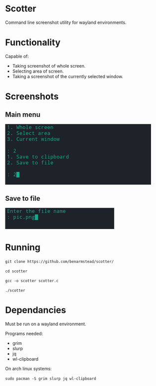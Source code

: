 # Scotter

Command line screenshot utility for wayland environments.

# Functionality

Capable of:

 - Taking screenshot of whole screen.
 - Selecting area of screen.
 - Taking a screenshot of the currently selected window.

# Screenshots

## Main menu
![](https://raw.githubusercontent.com/benarmstead/scotter/main/README_images/demo1.png)

## Save to file
![](https://raw.githubusercontent.com/benarmstead/scotter/main/README_images/demo2.png)

# Running
`git clone https://github.com/benarmstead/scotter/`

`cd scotter`

`gcc -o scotter scotter.c`

`./scotter`

# Dependancies

Must be run on a wayland environment.

Programs needed:

  - grim
  - slurp
  - jq
  - wl-clipboard
     
On arch linux systems: 

`sudo pacman -S grim slurp jq wl-clipboard`

